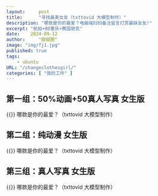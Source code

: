 ```yaml
---
layout:     post
title:      "寻找最美女友（txttovid 大模型制作）"
description: "哪款是你的最爱？电脑端扫码备注留言打赏最妹女友!"
excerpt: "航拍+8D重庆+赛国朋克"
date:    2024-09-12
author:     "甜甜圈"
image: "img/fj1.jpg"
published: true 
tags:
    - ubuntu 
URL: "/changeclothesgirl/"
categories: [ "我的工作" ]    
---
```

## 第一组：50%动画+50真人写真 女生版
{{<bilibili src="//player.bilibili.com/player.html?isOutside=true&aid=113116419457873&bvid=BV1bS4ve6EuZ&cid=25819220985&p=1">}}
哪款是你的最爱？（txttovid 大模型制作）
## 第二组：纯动漫 女生版
{{<bilibili src="//player.bilibili.com/player.html?isOutside=true&aid=113093585670012&bvid=BV1uwHoesE2D&cid=25768955899&p=1">}}
哪款是你的最爱？（txttovid 大模型制作）
## 第三组：真人写真 女生版
{{<bilibili src="//player.bilibili.com/player.html?isOutside=true&aid=113116419457873&bvid=BV1bS4ve6EuZ&cid=25819220985&p=1">}}
哪款是你的最爱？（txttovid 大模型制作）
